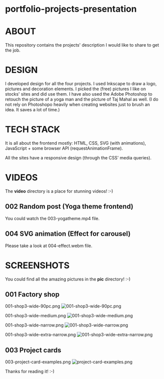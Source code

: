 # portfolio-projects-presentation
ABOUT
=====
This repository contains the projects' description I would like to share to get the job.


DESIGN
======

I developed design for all the four projects. I used Inkscape to draw a logo, pictures and decoration elements. I picked the (free) pictures I like on stocks' sites and 
did use them. I have also used the Adobe Photoshop to retouch the picture of a yoga man and the picture of Taj Mahal as well. (I do not rely on Photoshopo heavily when creating websites just to brush an idea. It saves a lot of time.) 

TECH STACK
==========
It is all about the frontend mostly: HTML, CSS, SVG (with animations), JavaScript + some browser API (requestAnimationFrame).

All the sites have a responsive design (through the CSS' media queries).

VIDEOS
======
The __video__ directory is a place for stunning videos! :-)

002 Random post (Yoga theme frontend)
------------------------------------
You could watch the 003-yogatheme.mp4 file.

004 SVG animation (Effect for carousel)
---------------------------------------
Please take a look at 004-effect.webm file.


SCREENSHOTS
===========
You could find all the amazing pictures in the __pic__ directory! :-)

001 Factory shop
----------------
001-shop3-wide-90pc.png
![001-shop3-wide-90pc.png](https://github.com/learner006/portfolio-projects-presentation/blob/main/pic/001-shop3-wide-90pc.png)

001-shop3-wide-medium.png
![001-shop3-wide-medium.png](https://github.com/learner006/portfolio-projects-presentation/blob/main/pic/001-shop3-wide-medium.png)

001-shop3-wide-narrow.png
![001-shop3-wide-narrow.png](https://github.com/learner006/portfolio-projects-presentation/blob/main/pic/001-shop3-wide-narrow.png)

001-shop3-wide-extra-narrow.png
![001-shop3-wide-extra-narrow.png](https://github.com/learner006/portfolio-projects-presentation/blob/main/pic/001-shop3-wide-extra-narrow.png)

003 Project cards
-----------------
003-project-card-examples.png
![project-card-examples.png](https://github.com/learner006/portfolio-projects-presentation/blob/main/pic/https://github.com/learner006/portfolio-projects-presentation/blob/main/pic/003-project-card-examples.png)


Thanks for reading it! :-)
